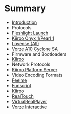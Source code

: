 # Summary

* [Introduction](README.md)
* Protocols
 * [Fleshlight Launch](hardware/fleshlight-launch.md)
 * [Kiiroo Onyx 1/Pearl 1](hardware/kiiroo-onyx-pearl-one.md)
 * [Lovense (All)](hardware/lovense.md)
 * [Vorze A10 Cyclone SA](hardware/vorze-a10-cyclone-sa.md)
* Firmware and Bootloaders
 * [Kiiroo](firmware/kiiroo.md)
* Network Protocols
 * [Kiiroo Platform Server](network/kiiroo-platform-server.md)
* Video Encoding Formats
 * [Feelme](video-encoding-formats/feelme.md)
 * [Funscript](video-encoding-formats/funscript.md)
 * [Kiiroo](video-encoding-formats/kiiroo.md)
 * [RealTouch](video-encoding-formats/realtouch.md)
 * [VirtualRealPlayer](video-encoding-formats/virtualrealplayer.md)
 * [Vorze Interactive](video-encoding-formats/vorze-interactive.md)

